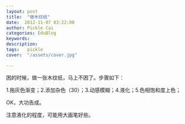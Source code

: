 ```yaml
---
layout: post  
title:  "做木纹纸"
date:  2012-11-07 03:22:00
author: Pickle Cai  
categories: EduBlog  
keywords: 
description:   
tags:	pickle   
cover:  "/assets/cover.jpg"  

---
```


 困的时候，做一张木纹纸，马上不困了。步骤如下：

1.拖灰色渐变；2.添加杂色（30）；3.动感模糊；4.液化；5.色相饱和度上色；

OK，大功告成。

注意液化的程度，可能用大画笔好些。		

		    
